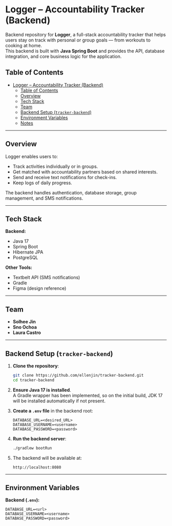 # Logger – Accountability Tracker (Backend)

Backend repository for **Logger**, a full-stack accountability tracker that helps users stay on track with personal or group goals — from workouts to cooking at home.  
This backend is built with **Java Spring Boot** and provides the API, database integration, and core business logic for the application.

## Table of Contents
- [Logger – Accountability Tracker (Backend)](#logger--accountability-tracker-backend)
  - [Table of Contents](#table-of-contents)
  - [Overview](#overview)
  - [Tech Stack](#tech-stack)
  - [Team](#team)
  - [Backend Setup (`tracker-backend`)](#backend-setup-tracker-backend)
  - [Environment Variables](#environment-variables)
  - [Notes](#notes)

---

## Overview
Logger enables users to:
- Track activities individually or in groups.
- Get matched with accountability partners based on shared interests.
- Send and receive text notifications for check-ins.
- Keep logs of daily progress.

The backend handles authentication, database storage, group management, and SMS notifications.

---

## Tech Stack
**Backend:**
- Java 17
- Spring Boot
- Hibernate JPA
- PostgreSQL

**Other Tools:**
- Textbelt API (SMS notifications)
- Gradle
- Figma (design reference)

---

## Team
- **Solhee Jin**
- **Sno Ochoa**
- **Laura Castro**

---

## Backend Setup (`tracker-backend`)

1. **Clone the repository**:
   ```bash
   git clone https://github.com/ellenjin/tracker-backend.git
   cd tracker-backend
   ```

2. **Ensure Java 17 is installed**.  
   A Gradle wrapper has been implemented, so on the initial build, JDK 17 will be installed automatically if not present.

3. **Create a `.env` file** in the backend root:
   ```
   DATABASE_URL=<desired_URL>
   DATABASE_USERNAME=<username>
   DATABASE_PASSWORD=<password>
   ```

4. **Run the backend server**:
   ```bash
   ./gradlew bootRun
   ```

5. The backend will be available at:
   ```
   http://localhost:8080
   ```

---

## Environment Variables
**Backend (`.env`):**
```
DATABASE_URL=<url>
DATABASE_USERNAME=<username>
DATABASE_PASSWORD=<password>
```






